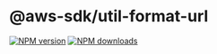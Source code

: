 # @aws-sdk/util-format-url

[![NPM version](https://img.shields.io/npm/v/@aws-sdk/util-format-url.svg)](https://www.npmjs.com/package/@aws-sdk/util-format-url)
[![NPM downloads](https://img.shields.io/npm/dm/@aws-sdk/util-format-url.svg)](https://www.npmjs.com/package/@aws-sdk/util-format-url)
